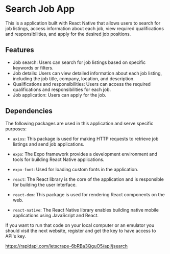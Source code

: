 # Search Job App

This is a application built with React Native that allows users to search for job listings, access information about each job, view required qualifications and responsibilities, and apply for the desired job positions.

## Features

- Job search: Users can search for job listings based on specific keywords or filters.
- Job details: Users can view detailed information about each job listing, including the job title, company, location, and description.
- Qualifications and responsibilities: Users can access the required qualifications and responsibilities for each job.
- Job application: Users can apply for the job.

## Dependencies

The following packages are used in this application and serve specific purposes:

- `axios`: This package is used for making HTTP requests to retrieve job listings and send job applications.
- `expo`: The Expo framework provides a development environment and tools for building React Native applications.
- `expo-font`: Used for loading custom fonts in the application.

- `react`: The React library is the core of the application and is responsible for building the user interface.
- `react-dom`: This package is used for rendering React components on the web.
- `react-native`: The React Native library enables building native mobile applications using JavaScript and React.

If you want to run that code on your local computer or an emulator you should visit the next website, register and get the key to have access to API's key.

https://rapidapi.com/letscrape-6bRBa3QguO5/api/jsearch
